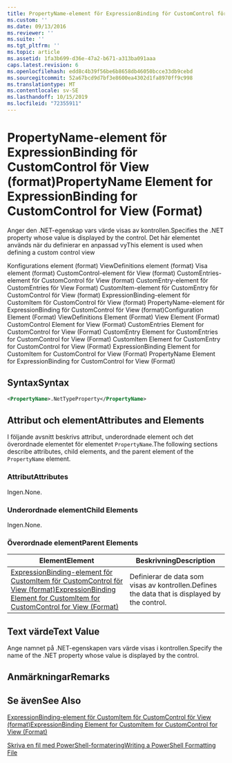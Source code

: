 ```yaml
---
title: PropertyName-element för ExpressionBinding för CustomControl för vy (format) | Microsoft Docs
ms.custom: ''
ms.date: 09/13/2016
ms.reviewer: ''
ms.suite: ''
ms.tgt_pltfrm: ''
ms.topic: article
ms.assetid: 1fa3b699-d36e-47a2-b671-a313ba091aaa
caps.latest.revision: 6
ms.openlocfilehash: edd8c4b39f56be6b8658db46050bcce33db9cebd
ms.sourcegitcommit: 52a67bcd9d7bf3e8600ea4302d1fa8970ff9c998
ms.translationtype: MT
ms.contentlocale: sv-SE
ms.lasthandoff: 10/15/2019
ms.locfileid: "72355911"
---
```

# <a name="propertyname-element-for-expressionbinding-for-customcontrol-for-view-format"></a><span data-ttu-id="73b62-102">PropertyName-element för ExpressionBinding för CustomControl för View (format)</span><span class="sxs-lookup"><span data-stu-id="73b62-102">PropertyName Element for ExpressionBinding for CustomControl for View (Format)</span></span>

<span data-ttu-id="73b62-103">Anger den .NET-egenskap vars värde visas av kontrollen.</span><span class="sxs-lookup"><span data-stu-id="73b62-103">Specifies the .NET property whose value is displayed by the control.</span></span> <span data-ttu-id="73b62-104">Det här elementet används när du definierar en anpassad vy</span><span class="sxs-lookup"><span data-stu-id="73b62-104">This element is used when defining a custom control view</span></span>

<span data-ttu-id="73b62-105">Konfigurations element (format) ViewDefinitions element (format) Visa element (format) CustomControl-element för View (format) CustomEntries-element för CustomControl för View (format) CustomEntry-element för CustomEntries för View Format) CustomItem-element för CustomEntry för CustomControl för View (format) ExpressionBinding-element för CustomItem för CustomControl för View (format) PropertyName-element för ExpressionBinding för CustomControl för View (format)</span><span class="sxs-lookup"><span data-stu-id="73b62-105">Configuration Element (Format) ViewDefinitions Element (Format) View Element (Format) CustomControl Element for View (Format) CustomEntries Element for CustomControl for View (Format) CustomEntry Element for CustomEntries for CustomControl for View (Format) CustomItem Element for CustomEntry for CustomControl for View (Format) ExpressionBinding Element for CustomItem for CustomControl for View (Format) PropertyName Element for ExpressionBinding for CustomControl for View (Format)</span></span>

## <a name="syntax"></a><span data-ttu-id="73b62-106">Syntax</span><span class="sxs-lookup"><span data-stu-id="73b62-106">Syntax</span></span>

```xml
<PropertyName>.NetTypeProperty</PropertyName>
```

## <a name="attributes-and-elements"></a><span data-ttu-id="73b62-107">Attribut och element</span><span class="sxs-lookup"><span data-stu-id="73b62-107">Attributes and Elements</span></span>

<span data-ttu-id="73b62-108">I följande avsnitt beskrivs attribut, underordnade element och det överordnade elementet för elementet `PropertyName`.</span><span class="sxs-lookup"><span data-stu-id="73b62-108">The following sections describe attributes, child elements, and the parent element of the `PropertyName` element.</span></span>

### <a name="attributes"></a><span data-ttu-id="73b62-109">Attribut</span><span class="sxs-lookup"><span data-stu-id="73b62-109">Attributes</span></span>

<span data-ttu-id="73b62-110">Ingen.</span><span class="sxs-lookup"><span data-stu-id="73b62-110">None.</span></span>

### <a name="child-elements"></a><span data-ttu-id="73b62-111">Underordnade element</span><span class="sxs-lookup"><span data-stu-id="73b62-111">Child Elements</span></span>

<span data-ttu-id="73b62-112">Ingen.</span><span class="sxs-lookup"><span data-stu-id="73b62-112">None.</span></span>

### <a name="parent-elements"></a><span data-ttu-id="73b62-113">Överordnade element</span><span class="sxs-lookup"><span data-stu-id="73b62-113">Parent Elements</span></span>

|<span data-ttu-id="73b62-114">Element</span><span class="sxs-lookup"><span data-stu-id="73b62-114">Element</span></span>|<span data-ttu-id="73b62-115">Beskrivning</span><span class="sxs-lookup"><span data-stu-id="73b62-115">Description</span></span>|
|-------------|-----------------|
|[<span data-ttu-id="73b62-116">ExpressionBinding-element för CustomItem för CustomControl för View (format)</span><span class="sxs-lookup"><span data-stu-id="73b62-116">ExpressionBinding Element for CustomItem for CustomControl for View (Format)</span></span>](./expressionbinding-element-for-customitem-for-customcontrol-for-view-format.md)|<span data-ttu-id="73b62-117">Definierar de data som visas av kontrollen.</span><span class="sxs-lookup"><span data-stu-id="73b62-117">Defines the data that is displayed by the control.</span></span>|

## <a name="text-value"></a><span data-ttu-id="73b62-118">Text värde</span><span class="sxs-lookup"><span data-stu-id="73b62-118">Text Value</span></span>

<span data-ttu-id="73b62-119">Ange namnet på .NET-egenskapen vars värde visas i kontrollen.</span><span class="sxs-lookup"><span data-stu-id="73b62-119">Specify the name of the .NET property whose value is displayed by the control.</span></span>

## <a name="remarks"></a><span data-ttu-id="73b62-120">Anmärkningar</span><span class="sxs-lookup"><span data-stu-id="73b62-120">Remarks</span></span>

## <a name="see-also"></a><span data-ttu-id="73b62-121">Se även</span><span class="sxs-lookup"><span data-stu-id="73b62-121">See Also</span></span>

[<span data-ttu-id="73b62-122">ExpressionBinding-element för CustomItem för CustomControl för View (format)</span><span class="sxs-lookup"><span data-stu-id="73b62-122">ExpressionBinding Element for CustomItem for CustomControl for View (Format)</span></span>](./expressionbinding-element-for-customitem-for-customcontrol-for-view-format.md)

[<span data-ttu-id="73b62-123">Skriva en fil med PowerShell-formatering</span><span class="sxs-lookup"><span data-stu-id="73b62-123">Writing a PowerShell Formatting File</span></span>](./writing-a-powershell-formatting-file.md)
